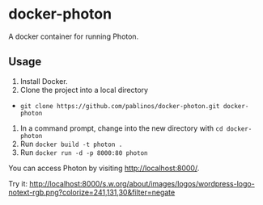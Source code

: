 # docker-photon

A docker container for running Photon.

## Usage

1. Install Docker.
1. Clone the project into a local directory
  * `git clone https://github.com/pablinos/docker-photon.git docker-photon`
1. In a command prompt, change into the new directory with `cd docker-photon`
1. Run `docker build -t photon .`
1. Run `docker run -d -p 8000:80 photon`

You can access Photon by visiting [http://localhost:8000/](http://localhost:8000/).

Try it: [http://localhost:8000/s.w.org/about/images/logos/wordpress-logo-notext-rgb.png?colorize=241,131,30&filter=negate](http://localhost:8000/s.w.org/about/images/logos/wordpress-logo-notext-rgb.png?colorize=241,131,30&filter=negate)
